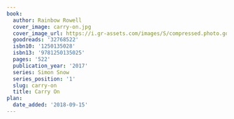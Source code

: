 ```yaml
---
book:
  author: Rainbow Rowell
  cover_image: carry-on.jpg
  cover_image_url: https://i.gr-assets.com/images/S/compressed.photo.goodreads.com/books/1481729252l/32768522._SX98_.jpg
  goodreads: '32768522'
  isbn10: '1250135028'
  isbn13: '9781250135025'
  pages: '522'
  publication_year: '2017'
  series: Simon Snow
  series_position: '1'
  slug: carry-on
  title: Carry On
plan:
  date_added: '2018-09-15'
---
```

